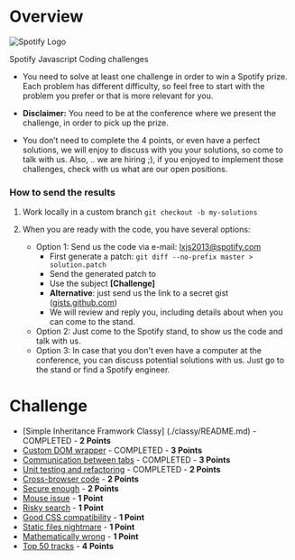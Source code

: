 Overview
========

![Spotify Logo](/resources/spotify-logo.png)

Spotify Javascript Coding challenges

* You need to solve at least one challenge in order to win a Spotify prize. Each problem has different difficulty, so feel free to start with the problem you prefer or that is more relevant for you.

* **Disclaimer:** You need to be at the conference where we present the challenge, in order to pick up the prize.

* You don’t need to complete the 4 points, or even have a perfect solutions, we will enjoy to discuss with you your solutions, so come to talk with us. Also, .. we are hiring ;), if you enjoyed to implement those challenges, check with us what are our open positions.

### How to send the results

1. Work locally in a custom branch `git checkout -b my-solutions`

2. When you are ready with the code, you have several options: 
   * Option 1: Send us the code via e-mail: lxjs2013@spotify.com
     * First generate a patch: `git diff --no-prefix master > solution.patch`
     * Send the generated patch to
     * Use the subject **[Challenge]**
     * **Alternative**: just send us the link to a secret gist ([gists.github.com](https://gist.github.com/))
     * We will review and reply you, including details about when you can come to the stand.
   * Option 2: Just come to the Spotify stand, to show us the code and talk with us.
   * Option 3: In case that you don't even have a computer at the conference, you can discuss potential solutions with us. Just go to the stand or find a Spotify engineer.

Challenge
=========

* [Simple Inheritance Framwork Classy] (./classy/README.md) - COMPLETED - **2 Points**
* [Custom DOM wrapper](./custom-DOM-wrapper/README.md) - COMPLETED - **3 Points**
* [Communication between tabs](./communication-between-tabs/README.md) - COMPLETED - **3 Points**
* [Unit testing and refactoring](./unit-testing-and-refactoring/README.md) - COMPLETED - **2 Points**
* [Cross-browser code](./cross-browser-code/README.md) - **2 Points**
* [Secure enough](./secure-enough/README.md) - **2 Points**
* [Mouse issue](./mouse-issue/README.md) - **1 Point**
* [Risky search](./risky-search/README.md) - **1 Point**
* [Good CSS compatibility](./good-css-compatibility/README.md) - **1 Point**
* [Static files nightmare](./static-files-nightmare/README.md) - **1 Point**
* [Mathematically wrong](./mathematically-wrong/README.md) - **1 Point**
* [Top 50 tracks](./top-50-tracks/README.md) - **4 Points**
